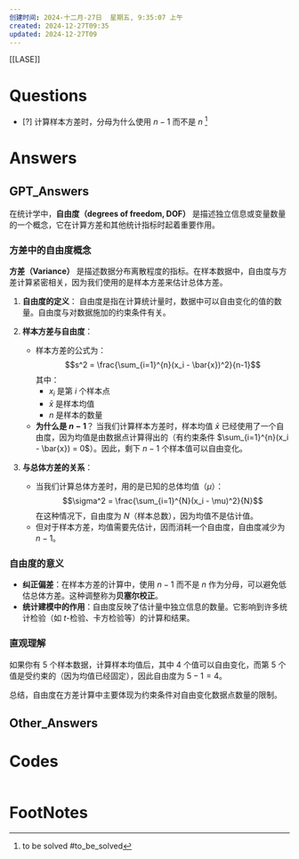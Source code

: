 ```yaml
---
创建时间: 2024-十二月-27日  星期五, 9:35:07 上午
created: 2024-12-27T09:35
updated: 2024-12-27T09
---
```

[[LASE]]

# Questions
- [?] 计算样本方差时，分母为什么使用 $n-1$ 而不是 $n$ [^1]

# Answers

## GPT_Answers

在统计学中，**自由度（degrees of freedom, DOF）** 是描述独立信息或变量数量的一个概念，它在计算方差和其他统计指标时起着重要作用。

### 方差中的自由度概念

**方差（Variance）** 是描述数据分布离散程度的指标。在样本数据中，自由度与方差计算紧密相关，因为我们使用的是样本方差来估计总体方差。

1. **自由度的定义**：
   自由度是指在计算统计量时，数据中可以自由变化的值的数量。自由度与对数据施加的约束条件有关。

2. **样本方差与自由度**：
   - 样本方差的公式为：
     $$s^2 = \frac{\sum_{i=1}^{n}(x_i - \bar{x})^2}{n-1}$$
     其中：
     - $x_i$ 是第 $i$ 个样本点
     - $\bar{x}$ 是样本均值
     - $n$ 是样本的数量
   - **为什么是 $n-1$**？
     当我们计算样本方差时，样本均值 $\bar{x}$ 已经使用了一个自由度，因为均值是由数据点计算得出的（有约束条件 $\sum_{i=1}^{n}(x_i - \bar{x}) = 0$）。因此，剩下 $n-1$ 个样本值可以自由变化。

3. **与总体方差的关系**：
   - 当我们计算总体方差时，用的是已知的总体均值（$\mu$）：
     $$\sigma^2 = \frac{\sum_{i=1}^{N}(x_i - \mu)^2}{N}$$
     在这种情况下，自由度为 $N$（样本总数），因为均值不是估计值。
   - 但对于样本方差，均值需要先估计，因而消耗一个自由度，自由度减少为 $n-1$。

### 自由度的意义
- **纠正偏差**：在样本方差的计算中，使用 $n-1$ 而不是 $n$ 作为分母，可以避免低估总体方差。这种调整称为**贝塞尔校正**。
- **统计建模中的作用**：自由度反映了估计量中独立信息的数量。它影响到许多统计检验（如 $t$-检验、卡方检验等）的计算和结果。

### 直观理解
如果你有 5 个样本数据，计算样本均值后，其中 4 个值可以自由变化，而第 5 个值是受约束的（因为均值已经固定），因此自由度为 $5-1=4$。

总结，自由度在方差计算中主要体现为约束条件对自由变化数据点数量的限制。
## Other_Answers


# Codes

```python

```


# FootNotes

[^1]: to be solved #to_be_solved 